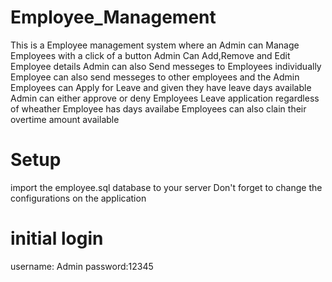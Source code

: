 # Employee_Management
This is a Employee management system where an Admin can Manage Employees with a click of a button
Admin Can Add,Remove and Edit Employee details
Admin can also Send messeges to Employees individually
Employee can also send messeges to other employees and the Admin
Employees can Apply for Leave and given they have leave days available
Admin can either approve or deny Employees Leave application regardless of wheather Employee has days availabe
Employees can also clain their overtime amount available

# Setup
import the employee.sql database to your server
Don't forget to change the configurations on the application

# initial login
username: Admin 
password:12345 



